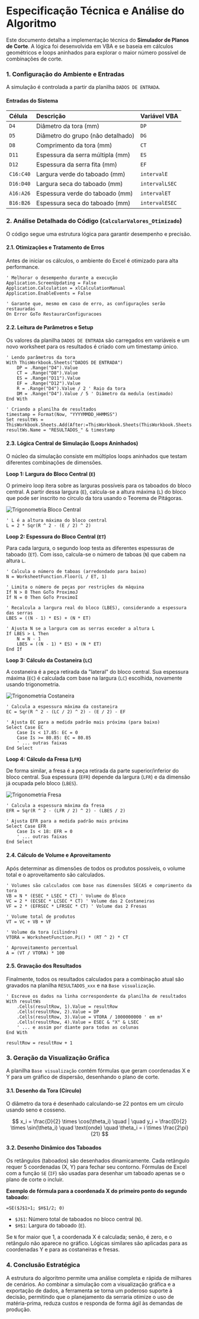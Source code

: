 # Especificação Técnica e Análise do Algoritmo

Este documento detalha a implementação técnica do **Simulador de Planos de Corte**. A lógica foi desenvolvida em VBA e se baseia em cálculos geométricos e loops aninhados para explorar o maior número possível de combinações de corte.

### 1. Configuração do Ambiente e Entradas

A simulação é controlada a partir da planilha `DADOS DE ENTRADA`.

#### Entradas do Sistema

| Célula | Descrição | Variável VBA |
| :--- | :--- | :--- |
| `D4` | Diâmetro da tora (mm) | `DP` |
| `D5` | Diâmetro do grupo (não detalhado) | `DG` |
| `D8` | Comprimento da tora (mm) | `CT` |
| `D11` | Espessura da serra múltipla (mm) | `ES` |
| `D12` | Espessura da serra fita (mm) | `EF` |
| `C16:C40`| Largura verde do taboado (mm) | `intervalE` |
| `D16:D40`| Largura seca do taboado (mm) | `intervalLSEC` |
| `A16:A26`| Espessura verde do taboado (mm) | `intervalET` |
| `B16:B26`| Espessura seca do taboado (mm) | `intervalESEC` |

### 2. Análise Detalhada do Código (`CalcularValores_Otimizado`)

O código segue uma estrutura lógica para garantir desempenho e precisão.

#### 2.1. Otimizações e Tratamento de Erros

Antes de iniciar os cálculos, o ambiente do Excel é otimizado para alta performance.

```vba
' Melhorar o desempenho durante a execução
Application.ScreenUpdating = False
Application.Calculation = xlCalculationManual
Application.EnableEvents = False

' Garante que, mesmo em caso de erro, as configurações serão restauradas
On Error GoTo RestaurarConfiguracoes
```

#### 2.2. Leitura de Parâmetros e Setup

Os valores da planilha `DADOS DE ENTRADA` são carregados em variáveis e um novo worksheet para os resultados é criado com um timestamp único.

```vba
' Lendo parâmetros da tora
With ThisWorkbook.Sheets("DADOS DE ENTRADA")
    DP = .Range("D4").Value
    CT = .Range("D8").Value
    ES = .Range("D11").Value
    EF = .Range("D12").Value
    R = .Range("D4").Value / 2 ' Raio da tora
    DM = .Range("D4").Value / 5 ' Diâmetro da medula (estimado)
End With

' Criando a planilha de resultados
timestamp = Format(Now, "YYYYMMDD_HHMMSS")
Set resultWs = ThisWorkbook.Sheets.Add(After:=ThisWorkbook.Sheets(ThisWorkbook.Sheets.Count))
resultWs.Name = "RESULTADOS_" & timestamp
```

#### 2.3. Lógica Central de Simulação (Loops Aninhados)

O núcleo da simulação consiste em múltiplos loops aninhados que testam diferentes combinações de dimensões.

**Loop 1: Largura do Bloco Central (`E`)**

O primeiro loop itera sobre as larguras possíveis para os taboados do bloco central. A partir dessa largura (`E`), calcula-se a altura máxima (`L`) do bloco que pode ser inscrito no círculo da tora usando o Teorema de Pitágoras.

![Trigonometria Bloco Central](Imagens/Imagem3.png)

```vba
' L é a altura máxima do bloco central
L = 2 * Sqr(R ^ 2 - (E / 2) ^ 2)
```

**Loop 2: Espessura do Bloco Central (`ET`)**

Para cada largura, o segundo loop testa as diferentes espessuras de taboado (`ET`). Com isso, calcula-se o número de taboas (`N`) que cabem na altura `L`.

```vba
' Calcula o número de taboas (arredondado para baixo)
N = WorksheetFunction.Floor(L / ET, 1)

' Limita o número de peças por restrições da máquina
If N > 8 Then GoTo ProximoJ
If N = 0 Then GoTo ProximoI

' Recalcula a largura real do bloco (LBES), considerando a espessura das serras
LBES = ((N - 1) * ES) + (N * ET)

' Ajusta N se a largura com as serras exceder a altura L
If LBES > L Then
    N = N - 1
    LBES = ((N - 1) * ES) + (N * ET)
End If
```

**Loop 3: Cálculo da Costaneira (`LC`)**

A costaneira é a peça retirada da "lateral" do bloco central. Sua espessura máxima (`EC`) é calculada com base na largura (`LC`) escolhida, novamente usando trigonometria.

![Trigonometria Costaneira](Imagens/Imagem5.png)

```vba
' Calcula a espessura máxima da costaneira
EC = Sqr(R ^ 2 - (LC / 2) ^ 2) - (E / 2) - EF

' Ajusta EC para a medida padrão mais próxima (para baixo)
Select Case EC
    Case Is < 17.85: EC = 0
    Case Is >= 80.85: EC = 80.85
    ' ... outras faixas
End Select
```

**Loop 4: Cálculo da Fresa (`LFR`)**

De forma similar, a fresa é a peça retirada da parte superior/inferior do bloco central. Sua espessura (`EFR`) depende da largura (`LFR`) e da dimensão já ocupada pelo bloco (`LBES`).

![Trigonometria Fresa](Imagens/Imagem7.png)

```vba
' Calcula a espessura máxima da fresa
EFR = Sqr(R ^ 2 - (LFR / 2) ^ 2) - (LBES / 2)

' Ajusta EFR para a medida padrão mais próxima
Select Case EFR
    Case Is < 18: EFR = 0
    ' ... outras faixas
End Select
```

#### 2.4. Cálculo de Volume e Aproveitamento

Após determinar as dimensões de todos os produtos possíveis, o volume total e o aproveitamento são calculados.

```vba
' Volumes são calculados com base nas dimensões SECAS e comprimento da tora
VB = N * (ESEC * LSEC * CT) ' Volume do Bloco
VC = 2 * (ECSEC * LCSEC * CT) ' Volume das 2 Costaneiras
VF = 2 * (EFRSEC * LFRSEC * CT) ' Volume das 2 Fresas

' Volume total de produtos
VT = VC + VB + VF 

' Volume da tora (cilindro)
VTORA = WorksheetFunction.Pi() * (RT ^ 2) * CT

' Aproveitamento percentual
A = (VT / VTORA) * 100
```

#### 2.5. Gravação dos Resultados

Finalmente, todos os resultados calculados para a combinação atual são gravados na planilha `RESULTADOS_xxx` e na `Base visualização`.

```vba
' Escreve os dados na linha correspondente da planilha de resultados
With resultWs
    .Cells(resultRow, 1).Value = resultRow
    .Cells(resultRow, 2).Value = DP
    .Cells(resultRow, 3).Value = VTORA / 1000000000 ' em m³
    .Cells(resultRow, 4).Value = ESEC & "X" & LSEC
    ' ... e assim por diante para todas as colunas
End With

resultRow = resultRow + 1
```

### 3. Geração da Visualização Gráfica

A planilha `Base visualização` contém fórmulas que geram coordenadas X e Y para um gráfico de dispersão, desenhando o plano de corte.

#### 3.1. Desenho da Tora (Círculo)

O diâmetro da tora é desenhado calculando-se 22 pontos em um círculo usando seno e cosseno.

$$
x_i = \frac{D}{2} \times \cos(\theta_i) \quad | \quad y_i = \frac{D}{2} \times \sin(\theta_i) \quad \text{onde} \quad \theta_i = i \times \frac{2\pi}{21}
$$

#### 3.2. Desenho Dinâmico dos Taboados

Os retângulos (taboados) são desenhados dinamicamente. Cada retângulo requer 5 coordenadas (X, Y) para fechar seu contorno. Fórmulas de Excel com a função `SE` (`IF`) são usadas para desenhar um taboado apenas se o plano de corte o incluir.

**Exemplo de fórmula para a coordenada X do primeiro ponto do segundo taboado:**

```excel
=SE($J$1>1; $H$1/2; 0)
```
- `$J$1`: Número total de taboados no bloco central (`N`).
- `$H$1`: Largura do taboado (`E`).

Se `N` for maior que 1, a coordenada X é calculada; senão, é zero, e o retângulo não aparece no gráfico. Lógicas similares são aplicadas para as coordenadas Y e para as costaneiras e fresas.

### 4. Conclusão Estratégica

A estrutura do algoritmo permite uma análise completa e rápida de milhares de cenários. Ao combinar a simulação com a visualização gráfica e a exportação de dados, a ferramenta se torna um poderoso suporte à decisão, permitindo que o planejamento da serraria otimize o uso de matéria-prima, reduza custos e responda de forma ágil às demandas de produção.
